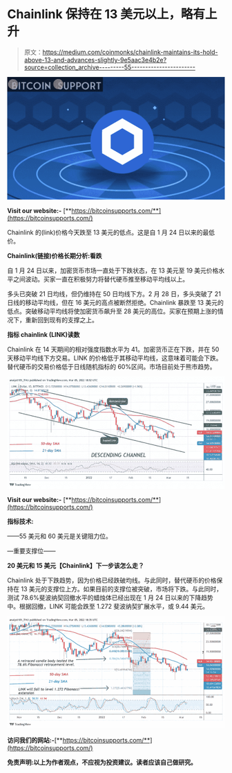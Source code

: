 # Chainlink 保持在 13 美元以上，略有上升

> 原文：<https://medium.com/coinmonks/chainlink-maintains-its-hold-above-13-and-advances-slightly-9e5aac3e4b2e?source=collection_archive---------55----------------------->

![](img/09facf57b8a2bd2cab3728fa089e9cdf.png)

**Visit our website:-** [**https://bitcoinsupports.com/**](https://bitcoinsupports.com/)

Chainlink 的(link)价格今天跌至 13 美元的低点。这是自 1 月 24 日以来的最低价。

**Chainlink(链接)价格长期分析:看跌**

自 1 月 24 日以来，加密货币市场一直处于下跌状态，在 13 美元至 19 美元价格水平之间波动。买家一直在积极努力将替代硬币推至移动平均线以上。

多头已突破 21 日均线，但仍维持在 50 日均线下方。2 月 28 日，多头突破了 21 日线的移动平均线，但在 16 美元的高点被断然拒绝。Chainlink 暴跌至 13 美元的低点。突破移动平均线将使加密货币飙升至 28 美元的高位。买家在预期上涨的情况下，重新回到现有的支撑之上。

**指标 chainlink (LINK)读数**

Chainlink 在 14 天期间的相对强度指数水平为 41。加密货币正在下跌，并在 50 天移动平均线下方交易。LINK 的价格低于其移动平均线，这意味着可能会下跌。替代硬币的交易价格低于日线随机指标的 60%区间。市场目前处于熊市趋势。

![](img/ed17eb75cf3954dcb1079b67a7e3b3e1.png)

**Visit our website:-** [**https://bitcoinsupports.com/**](https://bitcoinsupports.com/)

**指标技术:**

——55 美元和 60 美元是关键阻力位。

—重要支撑位——

**20 美元和 15 美元【Chainlink】下一步该怎么走？**

Chainlink 处于下跌趋势，因为价格已经跌破均线。与此同时，替代硬币的价格保持在 13 美元的支撑位上方。如果目前的支撑位被突破，市场将下跌。与此同时，测试 78.6%斐波纳契回撤水平的蜡烛体已经出现在 1 月 24 日以来的下降趋势中。根据回撤，LINK 可能会跌至 1.272 斐波纳契扩展水平，或 9.44 美元。

![](img/90d42b7e167375bb0aac8972752e7d0c.png)

**访问我们的网站:-**[**https://bitcoinsupports.com/**](https://bitcoinsupports.com/)

**免责声明:以上为作者观点，不应视为投资建议。读者应该自己做研究。**
